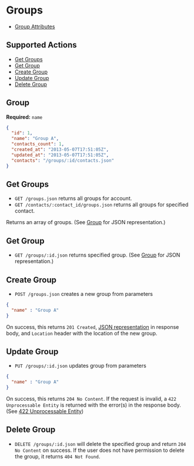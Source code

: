 # Groups

* [Group Attributes](#group)

## Supported Actions

* [Get Groups](#get-groups)
* [Get Group](#get-group)
* [Create Group](#create-group)
* [Update Group](#update-group)
* [Delete Group](#delete-group)

## Group

**Required:** ```name```

```json
{
  "id": 1,
  "name": "Group A",
  "contacts_count": 1,
  "created_at": "2013-05-07T17:51:05Z",
  "updated_at": "2013-05-07T17:51:05Z",
  "contacts": "/groups/:id/contacts.json"
}
```

## Get Groups

* ```GET /groups.json``` returns all groups for account.
* ```GET /contacts/:contact_id/groups.json``` returns all groups for specified contact.

Returns an array of groups. (See [Group](#group) for JSON representation.)

## Get Group

 * ```GET /groups/:id.json``` returns specified group. (See [Group](#group) for JSON representation.)

## Create Group

* ```POST /groups.json``` creates a new group from parameters

```json
{
  "name" : "Group A"
}
```

On success, this returns ```201 Created```, [JSON representation](#group) in response body, and ```Location``` header with the location of the new group.

## Update Group

* ```PUT /groups/:id.json``` updates group from parameters

```json
{
  "name" : "Group A"
}
```

On success, this returns ```204 No Content```. If the request is invalid, a ```422 Unprocessable Entity``` is returned with the error(s) in the response body. (See [422 Unprocessable Entity](https://github.com/aceofsales/api-docs/blob/master/422.md))

## Delete Group

* ```DELETE /groups/:id.json``` will delete the specified group and return ```204 No Content``` on success. If the user does not have permission to delete the group, it returns ```404 Not Found```.
